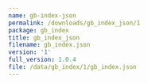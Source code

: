 ```yaml
---
name: gb-index-json
permalink: /downloads/gb_index_json/1
package: gb_index
title: gb_index_json
filename: gb_index.json
version: '1'
full_version: 1.0.4
file: /data/gb_index/1/gb_index.json
---
```

